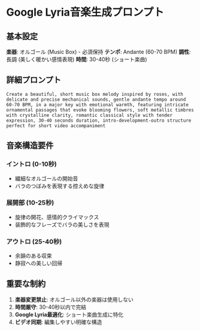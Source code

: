 # Google Lyria音楽生成プロンプト

## 基本設定

**楽器**: オルゴール (Music Box) - 必須保持
**テンポ**: Andante (60-70 BPM)
**調性**: 長調 (美しく暖かい感情表現)
**時間**: 30-40秒 (ショート楽曲)

## 詳細プロンプト

```
Create a beautiful, short music box melody inspired by roses, with delicate and precise mechanical sounds, gentle andante tempo around 60-70 BPM, in a major key with emotional warmth, featuring intricate ornamental passages that evoke blooming flowers, soft metallic timbres with crystalline clarity, romantic classical style with tender expression, 30-40 seconds duration, intro-development-outro structure perfect for short video accompaniment
```

## 音楽構造要件

### イントロ (0-10秒)
- 繊細なオルゴールの開始音
- バラのつぼみを表現する控えめな旋律

### 展開部 (10-25秒)
- 旋律の開花、感情的クライマックス
- 装飾的なフレーズでバラの美しさを表現

### アウトロ (25-40秒)
- 余韻のある収束
- 静寂への美しい回帰

## 重要な制約

1. **楽器変更禁止**: オルゴール以外の楽器は使用しない
2. **時間厳守**: 30-40秒以内で完結
3. **Google Lyria最適化**: ショート楽曲生成に特化
4. **ビデオ同期**: 編集しやすい明確な構造